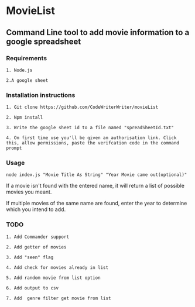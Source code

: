 # MovieList
## Command Line tool to add movie information to a google spreadsheet
### Requirements
`1. Node.js `

`2.A google sheet`
### Installation instructions
`1. Git clone https://github.com/CodeWriterWriter/movieList `

`2. Npm install`

`3. Write the google sheet id to a file named "spreadSheetId.txt"`

`4. On first time use you'll be given an authorisation link. Click this, allow permissions, paste the verifcation code in the command prompt`

### Usage

`node index.js "Movie Title As String" "Year Movie came out(optional)"`

If a movie isn't found with the entered name, it will return a list of possible movies you meant.

If multiple movies of the same name are found, enter the year to determine which you intend to add.

### TODO
`1. Add Commander support`

`2. Add getter of movies`

`3. Add "seen" flag`

`4. Add check for movies already in list`

`5. Add random movie from list option`

`6. Add output to csv`

`7. Add  genre filter get movie from list `
